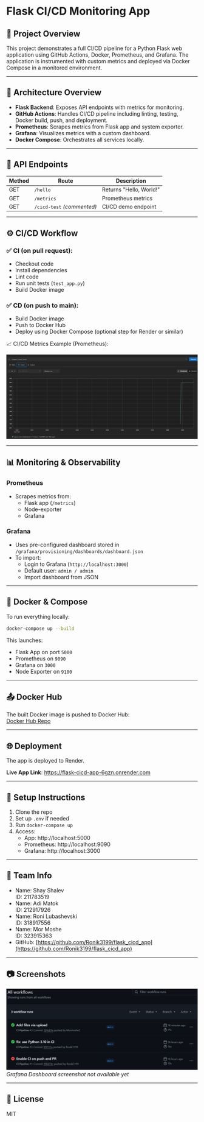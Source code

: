 
# Flask CI/CD Monitoring App

## 📌 Project Overview

This project demonstrates a full CI/CD pipeline for a Python Flask web application using GitHub Actions, Docker, Prometheus, and Grafana. The application is instrumented with custom metrics and deployed via Docker Compose in a monitored environment.

---

## 🚀 Architecture Overview

- **Flask Backend**: Exposes API endpoints with metrics for monitoring.
- **GitHub Actions**: Handles CI/CD pipeline including linting, testing, Docker build, push, and deployment.
- **Prometheus**: Scrapes metrics from Flask app and system exporter.
- **Grafana**: Visualizes metrics with a custom dashboard.
- **Docker Compose**: Orchestrates all services locally.

---

## 🧪 API Endpoints

| Method | Route         | Description             |
|--------|---------------|-------------------------|
| GET    | `/hello`      | Returns "Hello, World!" |
| GET    | `/metrics`    | Prometheus metrics      |
| GET    | `/cicd-test` *(commented)* | CI/CD demo endpoint |

---

## ⚙️ CI/CD Workflow

### ✅ CI (on pull request):

- Checkout code
- Install dependencies
- Lint code
- Run unit tests (`test_app.py`)
- Build Docker image

### ✅ CD (on push to main):

- Build Docker image
- Push to Docker Hub
- Deploy using Docker Compose (optional step for Render or similar)

📈 CI/CD Metrics Example (Prometheus):

![Prometheus Metrics - request_count_total](screenshots/request_count_total.png)

---

## 📊 Monitoring & Observability

### Prometheus
- Scrapes metrics from:
  - Flask app (`/metrics`)
  - Node-exporter
  - Grafana

### Grafana
- Uses pre-configured dashboard stored in `/grafana/provisioning/dashboards/dashboard.json`
- To import:
  - Login to Grafana (`http://localhost:3000`)
  - Default user: `admin / admin`
  - Import dashboard from JSON

---

## 🐳 Docker & Compose

To run everything locally:

```bash
docker-compose up --build
```

This launches:
- Flask App on port `5000`
- Prometheus on `9090`
- Grafana on `3000`
- Node Exporter on `9100`

---

## 📤 Docker Hub

The built Docker image is pushed to Docker Hub:  
[Docker Hub Repo](https://hub.docker.com/r/mormoshe7/flask-cicd-app)

---

## 🌐 Deployment

The app is deployed to Render.

**Live App Link**: https://flask-cicd-app-6gzn.onrender.com

---

## 📎 Setup Instructions

1. Clone the repo
2. Set up `.env` if needed
3. Run `docker-compose up`
4. Access:
   - App: http://localhost:5000
   - Prometheus: http://localhost:9090
   - Grafana: http://localhost:3000

---

## 👥 Team Info

- Name: Shay Shalev  
  ID: 211783519  
- Name: Adi Matok  
  ID: 212917926  
- Name: Roni Lubashevski  
  ID: 318917556  
- Name: Mor Moshe  
  ID: 323915363  
- GitHub: [https://github.com/Ronik3199/flask_cicd_app](https://github.com/Ronik3199/flask_cicd_app)

---

## 📷 Screenshots

![GitHub Actions Running](screenshots/github-actions.png)
_Grafana Dashboard screenshot not available yet_

---

## 📝 License

MIT
